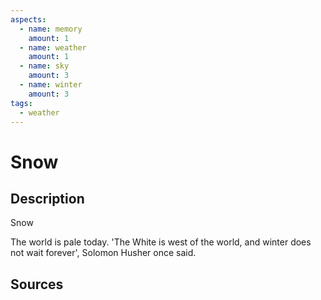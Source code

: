 ```yaml
---
aspects: 
  - name: memory
    amount: 1
  - name: weather
    amount: 1
  - name: sky
    amount: 3
  - name: winter
    amount: 3
tags:
  - weather
---
```


# Snow

## Description
Snow

The world is pale today. 'The White is west of the world, and winter does not wait forever', Solomon Husher once said.
## Sources